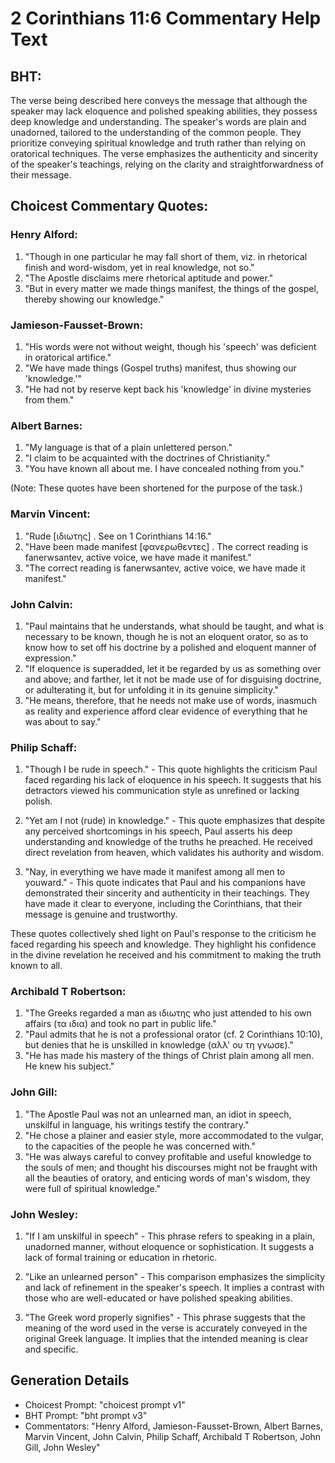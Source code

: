 # 2 Corinthians 11:6 Commentary Help Text

## BHT:
The verse being described here conveys the message that although the speaker may lack eloquence and polished speaking abilities, they possess deep knowledge and understanding. The speaker's words are plain and unadorned, tailored to the understanding of the common people. They prioritize conveying spiritual knowledge and truth rather than relying on oratorical techniques. The verse emphasizes the authenticity and sincerity of the speaker's teachings, relying on the clarity and straightforwardness of their message.

## Choicest Commentary Quotes:
### Henry Alford:
1. "Though in one particular he may fall short of them, viz. in rhetorical finish and word-wisdom, yet in real knowledge, not so." 
2. "The Apostle disclaims mere rhetorical aptitude and power." 
3. "But in every matter we made things manifest, the things of the gospel, thereby showing our knowledge."

### Jamieson-Fausset-Brown:
1. "His words were not without weight, though his 'speech' was deficient in oratorical artifice."
2. "We have made things (Gospel truths) manifest, thus showing our 'knowledge.'"
3. "He had not by reserve kept back his 'knowledge' in divine mysteries from them."

### Albert Barnes:
1. "My language is that of a plain unlettered person."
2. "I claim to be acquainted with the doctrines of Christianity."
3. "You have known all about me. I have concealed nothing from you."

(Note: These quotes have been shortened for the purpose of the task.)

### Marvin Vincent:
1. "Rude [ιδιωτης] . See on 1 Corinthians 14:16."
2. "Have been made manifest [φανερωθεντες] . The correct reading is fanerwsantev, active voice, we have made it manifest."
3. "The correct reading is fanerwsantev, active voice, we have made it manifest."

### John Calvin:
1. "Paul maintains that he understands, what should be taught, and what is necessary to be known, though he is not an eloquent orator, so as to know how to set off his doctrine by a polished and eloquent manner of expression."
2. "If eloquence is superadded, let it be regarded by us as something over and above; and farther, let it not be made use of for disguising doctrine, or adulterating it, but for unfolding it in its genuine simplicity."
3. "He means, therefore, that he needs not make use of words, inasmuch as reality and experience afford clear evidence of everything that he was about to say."

### Philip Schaff:
1. "Though I be rude in speech." - This quote highlights the criticism Paul faced regarding his lack of eloquence in his speech. It suggests that his detractors viewed his communication style as unrefined or lacking polish.

2. "Yet am I not (rude) in knowledge." - This quote emphasizes that despite any perceived shortcomings in his speech, Paul asserts his deep understanding and knowledge of the truths he preached. He received direct revelation from heaven, which validates his authority and wisdom.

3. "Nay, in everything we have made it manifest among all men to youward." - This quote indicates that Paul and his companions have demonstrated their sincerity and authenticity in their teachings. They have made it clear to everyone, including the Corinthians, that their message is genuine and trustworthy.

These quotes collectively shed light on Paul's response to the criticism he faced regarding his speech and knowledge. They highlight his confidence in the divine revelation he received and his commitment to making the truth known to all.

### Archibald T Robertson:
1. "The Greeks regarded a man as ιδιωτης who just attended to his own affairs (τα ιδια) and took no part in public life."
2. "Paul admits that he is not a professional orator (cf. 2 Corinthians 10:10), but denies that he is unskilled in knowledge (αλλ' ου τη γνωσε)."
3. "He has made his mastery of the things of Christ plain among all men. He knew his subject."

### John Gill:
1. "The Apostle Paul was not an unlearned man, an idiot in speech, unskilful in language, his writings testify the contrary."
2. "He chose a plainer and easier style, more accommodated to the vulgar, to the capacities of the people he was concerned with."
3. "He was always careful to convey profitable and useful knowledge to the souls of men; and thought his discourses might not be fraught with all the beauties of oratory, and enticing words of man's wisdom, they were full of spiritual knowledge."

### John Wesley:
1. "If I am unskilful in speech" - This phrase refers to speaking in a plain, unadorned manner, without eloquence or sophistication. It suggests a lack of formal training or education in rhetoric.

2. "Like an unlearned person" - This comparison emphasizes the simplicity and lack of refinement in the speaker's speech. It implies a contrast with those who are well-educated or have polished speaking abilities.

3. "The Greek word properly signifies" - This phrase suggests that the meaning of the word used in the verse is accurately conveyed in the original Greek language. It implies that the intended meaning is clear and specific.


## Generation Details
- Choicest Prompt: "choicest prompt v1"
- BHT Prompt: "bht prompt v3"
- Commentators: "Henry Alford, Jamieson-Fausset-Brown, Albert Barnes, Marvin Vincent, John Calvin, Philip Schaff, Archibald T Robertson, John Gill, John Wesley"
